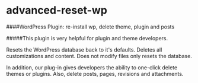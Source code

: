 # advanced-reset-wp
####WordPress Plugin: re-install wp, delete theme, plugin and posts

#####This plugin is very helpful for plugin and theme developers.

Resets the WordPress database back to it's defaults. Deletes all customizations and content. Does not modify files only resets the database.

In addition, our plug-in gives developers the ability to one-click delete themes or plugins. Also, delete posts, pages, revisions and attachments.
